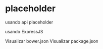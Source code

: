 # placeholder
usando api placeholder

usando ExpressJS

Visualizar bower.json
Visualizar package.json



